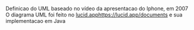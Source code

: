 Definicao do UML baseado no vídeo da apresentacao do Iphone, em 2007
O diagrama UML foi feito no [lucid.app](https://lucid.app/documents)https://lucid.app/documents
e sua implementacao em Java
